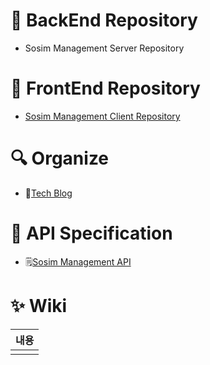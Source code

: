 # 📘 BackEnd Repository


- Sosim Management Server Repository

# 📗 FrontEnd Repository


- <a href="https://github.com/so-sim/front">Sosim Management Client Repository</a>



# 🔍 Organize


- 📓<a href="https://github.com/so-sim/server/wiki">Tech Blog</a> <br>


# 📖 API Specification


- 🗒️<a href="https://www.notion.so/API-762891be9fae471694899fdf79c0eccb">Sosim Management API</a>


# ✨ Wiki


| 내용   |
|:-----|
| []() |
